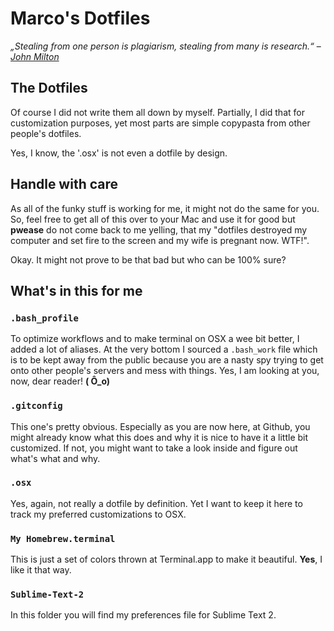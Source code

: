 # Marco's Dotfiles

*„Stealing from one person is plagiarism, stealing from many is research.“* – *[John Milton](http://en.wikipedia.org/wiki/John_Milton)*

## The Dotfiles

Of course I did not write them all down by myself. Partially, I did that for customization purposes, yet most parts are simple copypasta from other people's dotfiles.

Yes, I know, the '.osx' is not even a dotfile by design.

## Handle with care

As all of the funky stuff is working for me, it might not do the same for you. So, feel free to get all of this over to your Mac and use it for good but **pwease** do not come back to me yelling, that my "dotfiles destroyed my computer and set fire to the screen and my wife is pregnant now. WTF!".

Okay. It might not prove to be that bad but who can be 100% sure?

## What's in this for me

### `.bash_profile`

To optimize workflows and to make terminal on OSX a wee bit better, I added a lot of aliases. At the very bottom I sourced a `.bash_work` file which is to be kept away from the public because you are a nasty spy trying to get onto other people's servers and mess with things. Yes, I am looking at you, now, dear reader! **( Ô_o)**

### `.gitconfig`

This one's pretty obvious. Especially as you are now here, at Github, you might already know what this does and why it is nice to have it a little bit customized. If not, you might want to take a look inside and figure out what's what and why.

### `.osx`

Yes, again, not really a dotfile by definition. Yet I want to keep it here to track my preferred customizations to OSX.

### `My Homebrew.terminal`

This is just a set of colors thrown at Terminal.app to make it beautiful. **Yes**, I like it that way.

### `Sublime-Text-2`

In this folder you will find my preferences file for Sublime Text 2.